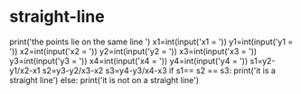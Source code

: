 # straight-line
print('the points lie on the same line ')
x1=int(input('x1 = '))
y1=int(input('y1 = '))
x2=int(input('x2 = '))
y2=int(input('y2 = '))
x3=int(input('x3 = '))
y3=int(input('y3 = '))
x4=int(input('x4 = '))
y4=int(input('y4 = '))
s1=y2-y1/x2-x1
s2=y3-y2/x3-x2
s3=y4-y3/x4-x3
if s1== s2 == s3:
	print('it is a straight line')
else:
	print('it is not on a straight line')
